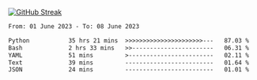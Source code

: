 [![GitHub Streak](https://streak-stats.demolab.com?user=renren-017&theme=sea&hide_border=true&background=DD272700)](https://git.io/streak-stats)

<!--START_SECTION:waka-->

```txt
From: 01 June 2023 - To: 08 June 2023

Python           35 hrs 21 mins  >>>>>>>>>>>>>>>>>>>>>>---   87.03 %
Bash             2 hrs 33 mins   >>-----------------------   06.31 %
YAML             51 mins         >------------------------   02.11 %
Text             39 mins         -------------------------   01.64 %
JSON             24 mins         -------------------------   01.01 %
```

<!--END_SECTION:waka-->
